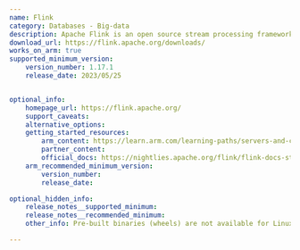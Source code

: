 ```yaml
---
name: Flink
category: Databases - Big-data
description: Apache Flink is an open source stream processing framework with both batch processing and data streaming programs.
download_url: https://flink.apache.org/downloads/
works_on_arm: true
supported_minimum_version:
    version_number: 1.17.1
    release_date: 2023/05/25


optional_info:
    homepage_url: https://flink.apache.org/
    support_caveats:
    alternative_options:
    getting_started_resources:
        arm_content: https://learn.arm.com/learning-paths/servers-and-cloud-computing/flink/setup_flink/
        partner_content:
        official_docs: https://nightlies.apache.org/flink/flink-docs-stable/docs/try-flink/local_installation/
    arm_recommended_minimum_version:
        version_number:
        release_date:

optional_hidden_info:
    release_notes__supported_minimum:
    release_notes__recommended_minimum:
    other_info: Pre-built binaries (wheels) are not available for Linux Arm64 systems. Installing with "pip3 install apache-flink" will first build the package from the source code. Installation and Testing is done using the released source code tar.

---
```


